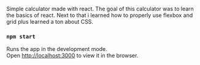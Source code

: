 Simple calculator made with react.
The goal of this calculator was to learn the basics of react. 
Next to that i learned how to properly use flexbox and grid plus learned a ton about CSS.

### `npm start`

Runs the app in the development mode.<br />
Open [http://localhost:3000](http://localhost:3000) to view it in the browser.
